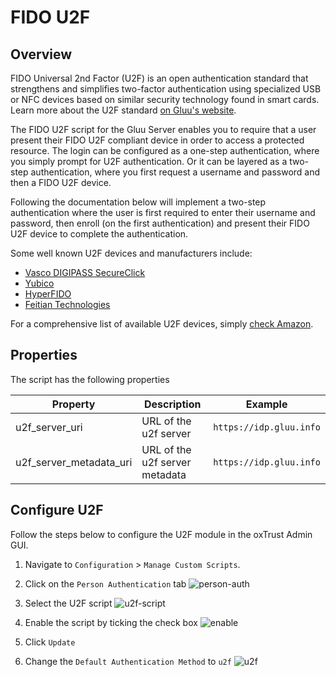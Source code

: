 # FIDO U2F

## Overview
FIDO Universal 2nd Factor (U2F) is an open authentication standard that strengthens and simplifies two-factor authentication using specialized USB or NFC devices based on similar security technology found in smart cards. Learn more about the U2F standard [on Gluu's website](https://www.gluu.org/resources/documents/standards/fido-u2f/).

The FIDO U2F script for the Gluu Server enables you to require that a user present their FIDO U2F compliant device in order to access a protected resource. The login can be configured as a one-step authentication, where you simply prompt for U2F authentication. Or it can be layered as a two-step authentication, where you first request a username and password and then a FIDO U2F device. 

Following the documentation below will implement a two-step authentication where the user is first required to enter their username and password, then enroll (on the first authentication) and present their FIDO U2F device to complete the authentication. 

Some well known U2F devices and manufacturers include:         
- [Vasco DIGIPASS SecureClick](https://www.vasco.com/products/two-factor-authenticators/hardware/one-button/digipass-secureclick.html)
- [Yubico](https://www.yubico.com/)   
- [HyperFIDO](http://hyperfido.com/)   
- [Feitian Technologies](http://www.ftsafe.com/)    

For a comprehensive list of available U2F devices, simply [check Amazon](http://www.amazon.com/s/ref=nb_sb_noss?url=search-alias%3Daps&field-keywords=U2F). 

## Properties
The script has the following properties

|	Property	|	Description		|	Example	|
|-----------------------|-------------------------------|---------------|
|u2f_server_uri		|URL of the u2f server		|`https://idp.gluu.info`|
|u2f_server_metadata_uri|URL of the u2f server metadata|`https://idp.gluu.info`|

## Configure U2F

Follow the steps below to configure the U2F module in the oxTrust Admin GUI.

1. Navigate to `Configuration` > `Manage Custom Scripts`.    

2. Click on the `Person Authentication` tab
![person-auth](../img/admin-guide/multi-factor/person-auth.png)
3. Select the U2F script
![u2f-script](../img/admin-guide/multi-factor/u2f-script.png)
4. Enable the script by ticking the check box
![enable](../img/admin-guide/enable.png)
5. Click `Update`
6. Change the `Default Authentication Method` to `u2f`
![u2f](../img/admin-guide/multi-factor/u2f.png)

